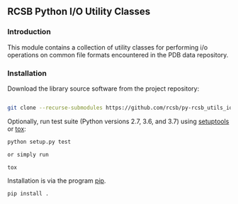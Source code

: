 ## RCSB Python I/O Utility Classes

### Introduction

This module contains a collection of utility classes for performing i/o operations on common
file formats encountered in the PDB data repository.

### Installation

Download the library source software from the project repository:

```bash

git clone --recurse-submodules https://github.com/rcsb/py-rcsb_utils_io.git

```

Optionally, run test suite (Python versions 2.7, 3.6, and 3.7) using
[setuptools](https://setuptools.readthedocs.io/en/latest/) or
[tox](http://tox.readthedocs.io/en/latest/example/platform.html):

```bash
python setup.py test

or simply run

tox
```

Installation is via the program [pip](https://pypi.python.org/pypi/pip).

```bash
pip install .
```

